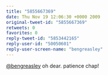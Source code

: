 ```yaml
---
title: "5855667369"
date: Thu Nov 19 12:06:30 +0000 2009
original-tweet-id: "5855667369"
retweets: 0
favorites: 0
reply-tweet-id: "5853442165"
reply-user-id: "50050601"
reply-user-screen-name: "bengreasley"
---
```

<a href="https://twitter.com/bengreasley">@bengreasley</a> oh dear. patience chap!
